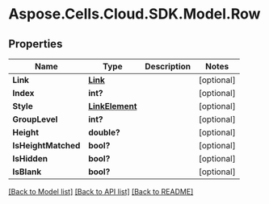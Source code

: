 # Aspose.Cells.Cloud.SDK.Model.Row
## Properties

Name | Type | Description | Notes
------------ | ------------- | ------------- | -------------
**Link** | [**Link**](Link.md) |  | [optional] 
**Index** | **int?** |  | [optional] 
**Style** | [**LinkElement**](LinkElement.md) |  | [optional] 
**GroupLevel** | **int?** |  | [optional] 
**Height** | **double?** |  | [optional] 
**IsHeightMatched** | **bool?** |  | [optional] 
**IsHidden** | **bool?** |  | [optional] 
**IsBlank** | **bool?** |  | [optional] 

[[Back to Model list]](../README.md#documentation-for-models) [[Back to API list]](../README.md#documentation-for-api-endpoints) [[Back to README]](../README.md)

